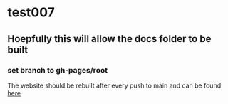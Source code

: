 # test007

## Hoepfully this will allow the docs folder to be built

### set branch to gh-pages/root

The website should be rebuilt after every push to main and can be found [here](https://helendduncan.github.io/test007/intro.html)